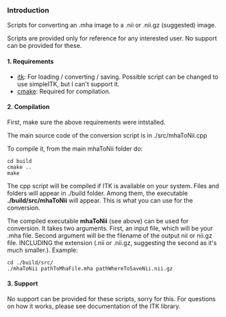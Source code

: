 ### Introduction

Scripts for converting an .mha image to a .nii or .nii.gz (suggested) image.

Scripts are provided only for reference for any interested user. No support can be provided for these.

#### 1. Requirements

- [itk](https://itk.org/): For loading / converting / saving. Possible script can be changed to use simpleITK, but I can't support it.
- [cmake](https://cmake.org/): Required for compilation.
 
#### 2. Compilation

First, make sure the above requirements were intstalled.

The main source code of the conversion script is in ./src/mhaToNii.cpp

To compile it, from the main mhaToNii folder do:

```
cd build
cmake ..
make
```

The cpp script will be compiled if ITK is available on your system. Files and folders will appear in ./build folder. Among them, the executable **./build/src/mhaToNii** will appear. This is what you can use for the conversion.


The compiled executable **mhaToNii** (see above) can be used for conversion. It takes two arguments. First, an input file, which will be your .mha file. Second argument will be the filename of the output nii or nii.gz file. INCLUDING the extension (.nii or .nii.gz, suggesting the second as it's much smaller.). Example:

```
cd ./build/src/
./mhaToNii pathToMhaFile.mha pathWhereToSaveNii.nii.gz
```

#### 3. Support

No support can be provided for these scripts, sorry for this. For questions on how it works, please see documentation of the ITK library.
